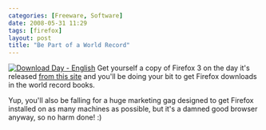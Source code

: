 ```yaml
---
categories: [Freeware, Software]
date: 2008-05-31 11:29
tags: [firefox]
layout: post
title: "Be Part of a World Record"
---
```

<a href="http://www.spreadfirefox.com/node&id=0&t=272"><img border="0" alt="Download Day - English" title="Download Day - English" src="http://www.spreadfirefox.com/files/images/affiliates_banners/468x60_ddayb_en.png"/></a>
Get yourself a copy of Firefox 3 on the day it's released <a href="http://www.spreadfirefox.com/en-US/worldrecord/" title="Firefox 3">from this site</a> and you'll be doing your bit to get Firefox downloads in the world record books.

Yup, you'll also be falling for a huge marketing gag designed to get Firefox installed on as many machines as possible, but it's a damned good browser anyway, so no harm done! :)
<div style="clear: both; float: none;"></div>
